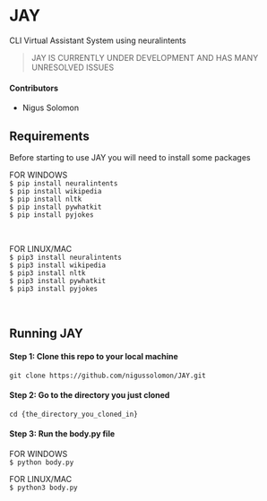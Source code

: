 # JAY
CLI Virtual Assistant System using neuralintents

>JAY IS CURRENTLY UNDER DEVELOPMENT AND HAS MANY UNRESOLVED ISSUES

#### Contributors

- Nigus Solomon

## Requirements
Before starting to use JAY you will need to install some packages</br>

FOR WINDOWS</br>
`$ pip install neuralintents`</br>
`$ pip install wikipedia`</br>
`$ pip install nltk`</br>
`$ pip install pywhatkit`</br>
`$ pip install pyjokes`</br>

</br>

FOR LINUX/MAC</br>
`$ pip3 install neuralintents`</br>
`$ pip3 install wikipedia`</br>
`$ pip3 install nltk`</br>
`$ pip3 install pywhatkit`</br>
`$ pip3 install pyjokes`</br>

</br>

## Running JAY

#### Step 1: Clone this repo to your local machine
`git clone https://github.com/nigussolomon/JAY.git`</br>

#### Step 2: Go to the directory you just cloned
`cd {the_directory_you_cloned_in}`</br>

#### Step 3: Run the body.py file

FOR WINDOWS</br>
`$ python body.py`</br>

FOR LINUX/MAC</br>
`$ python3 body.py`</br>
